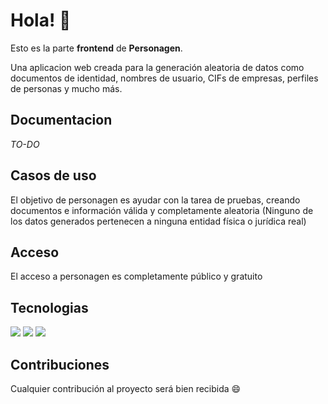 # Hola! 👋

Esto es la parte **frontend** de **Personagen**. 

Una aplicacion web creada para la generación aleatoria de datos como documentos de identidad, nombres de usuario, CIFs de empresas, perfiles de personas y mucho más.

## Documentacion
*TO-DO*

## Casos de uso
El objetivo de personagen es ayudar con la tarea de pruebas, creando documentos e información válida y completamente aleatoria (Ninguno de los datos generados pertenecen a ninguna entidad física o jurídica real)

## Acceso
El acceso a personagen es completamente público y gratuito

## Tecnologias
![](<https://badgewind.vercel.app/api/-React?badgeStyle=rounded-full&leftStyle=rounded-full&rightStyle=bg-transparent|font-black|w-16&icon=simple-icons:react&iconStyle=text-(@61dafb)|w-5|h-5>)
![](<https://badgewind.vercel.app/api/-Javascript?badgeStyle=rounded-full&leftStyle=rounded-full&rightStyle=bg-transparent|font-black|w-20&icon=simple-icons:javascript&iconStyle=text-(@F7FF00)|w-5|h-5>)
![](<https://badgewind.vercel.app/api/-Tailwind?badgeStyle=rounded-full&leftStyle=rounded-full&rightStyle=bg-transparent|font-black|w-20&icon=simple-icons:tailwindcss&iconStyle=text-(@FFFFFF)|w-5|h-5>)

## Contribuciones
Cualquier contribución al proyecto será bien recibida 😄
